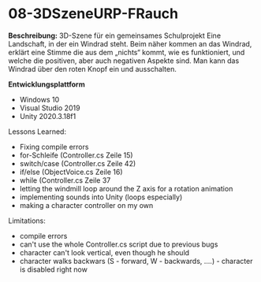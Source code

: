 # 08-3DSzeneURP-FRauch

**Beschreibung:** 3D-Szene für ein gemeinsames Schulprojekt
Eine Landschaft, in der ein Windrad steht. Beim näher kommen an das Windrad, erklärt eine Stimme die aus dem „nichts“ kommt, wie es funktioniert, und welche die positiven, aber auch negativen Aspekte sind. Man kann das Windrad über den roten Knopf ein und ausschalten.

**Entwicklungsplattform**
+ Windows 10
+ Visual Studio 2019
+ Unity 2020.3.18f1

Lessons Learned:
+ Fixing compile errors
+ for-Schleife (Controller.cs Zeile 15)
+ switch/case (Controller.cs Zeile 42)
+ if/else (ObjectVoice.cs Zeile 16)
+ while (Controller.cs Zeile 37
+ letting the windmill loop around the Z axis for a rotation animation
+ implementing sounds into Unity (loops especially)
+ making a character controller on my own
  
Limitations:
+ compile errors
+ can't use the whole Controller.cs script due to previous bugs
+ character can't look vertical, even though he should
+ character walks backwars (S - forward, W - backwards, ....) - character is disabled right now
  
